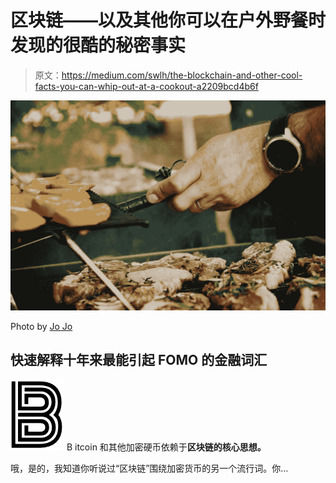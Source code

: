# 区块链——以及其他你可以在户外野餐时发现的很酷的秘密事实

> 原文：<https://medium.com/swlh/the-blockchain-and-other-cool-facts-you-can-whip-out-at-a-cookout-a2209bcd4b6f>

![](img/7a31118654a0fd597450ce5d33cf07c8.png)

Photo by [Jo Jo](https://unsplash.com/@hanness?utm_source=medium&utm_medium=referral)

## 快速解释十年来最能引起 FOMO 的金融词汇

![B](img/e2974d34a058c85eb1d09ddcd2acae80.png)  B   itcoin 和其他加密硬币依赖于**区块链的核心思想。**

哦，是的，我知道你听说过“区块链”围绕加密货币的另一个流行词。你…